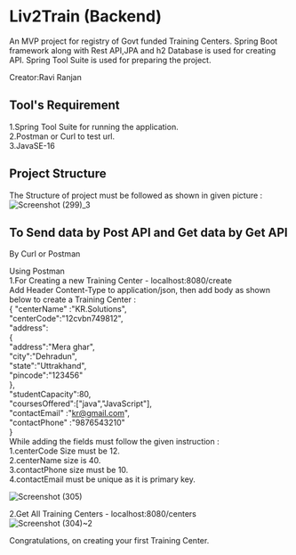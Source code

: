 
# Liv2Train (Backend)

An MVP project for registry of Govt funded Training Centers.
Spring Boot framework along with Rest API,JPA and h2 Database is used for creating API.
Spring Tool Suite is used for preparing the project.


Creator:Ravi Ranjan
## Tool's Requirement
1.Spring Tool Suite for running the application.             
2.Postman or Curl to test url.  
3.JavaSE-16
## Project Structure
The Structure of project must be followed as shown in given picture :
![Screenshot (299)_3](https://user-images.githubusercontent.com/95235883/158843165-e50c31f6-0cd6-4453-914c-6e00e155b5e7.png)


## To Send data by Post API and Get data by Get API
By Curl or Postman

Using Postman   
1.For Creating a new Training Center - localhost:8080/create             
Add Header Content-Type to application/json, then add body as shown below to create a Training Center :   
 {
 	"centerName" :"KR.Solutions",   
"centerCode":"12cvbn749812",  
  "address":  
   {   
	"address":"Mera ghar",  
	"city":"Dehradun",   
	"state":"Uttrakhand",  
   	"pincode":"123456"  
   	},  
   "studentCapacity":80,  
    "coursesOffered":["java","JavaScript"],   
    "contactEmail" :"kr@gmail.com",   
    "contactPhone" :"9876543210"  
 }  
 While adding the fields must follow the given instruction :  
 1.centerCode Size must be 12.  
 2.centerName size is 40.  
 3.contactPhone size must be 10.    
 4.contactEmail must be unique as it is primary key.
 
![Screenshot (305)](https://user-images.githubusercontent.com/95235883/158784241-7314dd28-f123-46d1-9fa5-6f2b7b0cf08e.png)      


2.Get All Training Centers - localhost:8080/centers   
![Screenshot (304)~2](https://user-images.githubusercontent.com/95235883/158782399-d4b1b9ae-006a-4792-a34a-7482037d1563.png)



Congratulations, on creating your first Training Center.

